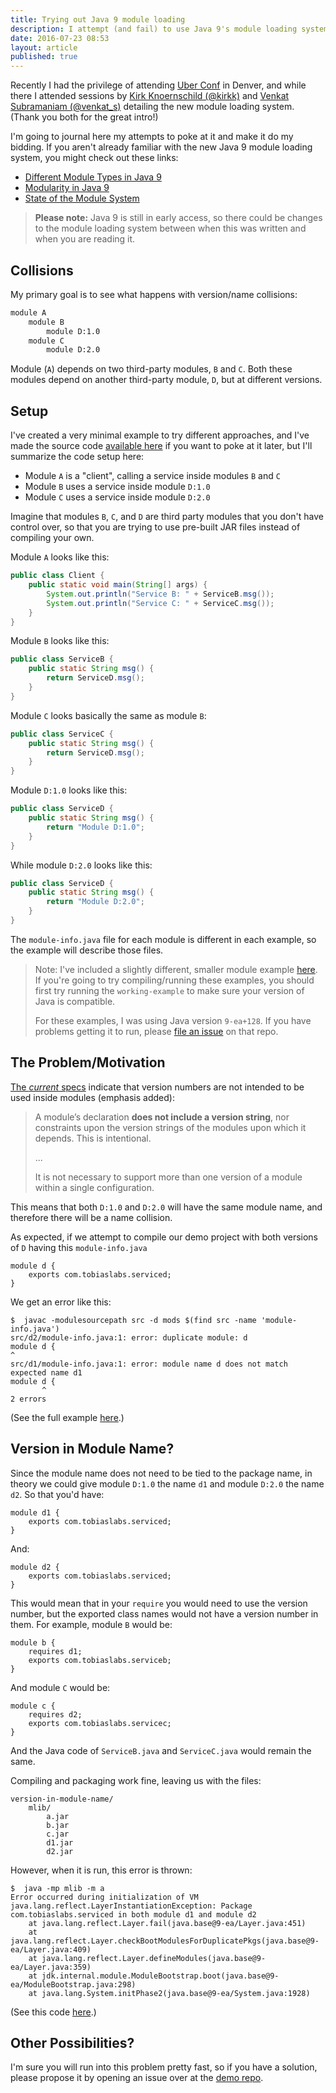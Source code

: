 ```yaml
---
title: Trying out Java 9 module loading
description: I attempt (and fail) to use Java 9's module loading system to handle different versions of the same module.
date: 2016-07-23 08:53
layout: article
published: true
---
```


Recently I had the privilege of attending [Uber Conf](https://uberconf.com)
in Denver, and while there I attended sessions by
[Kirk Knoernschild (@kirkk)](https://twitter.com/pragkirk)
and
[Venkat Subramaniam (@venkat_s)](https://twitter.com/venkat_s)
detailing the new module loading system. (Thank you both for
the great intro!)

I'm going to journal here my attempts to poke at it and make it do my
bidding. If you aren't already familiar with the new Java 9 module
loading system, you might check out these links:

* [Different Module Types in Java 9](http://www.pixelstech.net/article/1460718799-Different-module-types-in-Java-9)
* [Modularity in Java 9](http://www.javaworld.com/article/2878952/java-platform/modularity-in-java-9.html)
* [State of the Module System](http://openjdk.java.net/projects/jigsaw/spec/sotms/)

> **Please note:** Java 9 is still in early access, so there could be changes to
> the module loading system between when this was written and when you
> are reading it.

## Collisions

My primary goal is to see what happens with version/name collisions:

```txt
module A
    module B
        module D:1.0
    module C
        module D:2.0
```

Module (`A`) depends on two third-party modules, `B` and `C`. Both these
modules depend on another third-party module, `D`, but at different versions.

## Setup

I've created a very minimal example to try different
approaches, and I've made the source code
[available here](https://github.com/saibotsivad/java-9-module-demo)
if you want to poke at it later, but I'll summarize the
code setup here:

* Module `A` is a "client", calling a service inside modules `B` and `C`
* Module `B` uses a service inside module `D:1.0`
* Module `C` uses a service inside module `D:2.0`

Imagine that modules `B`, `C`, and `D` are third party modules that
you don't have control over, so that you are trying to use pre-built
JAR files instead of compiling your own.

Module `A` looks like this:

```java
public class Client {
	public static void main(String[] args) {
		System.out.println("Service B: " + ServiceB.msg());
		System.out.println("Service C: " + ServiceC.msg());
	}
}
```

Module `B` looks like this:

```java
public class ServiceB {
	public static String msg() {
		return ServiceD.msg();
	}
}
```

Module `C` looks basically the same as module `B`:

```java
public class ServiceC {
	public static String msg() {
		return ServiceD.msg();
	}
}
```

Module `D:1.0` looks like this:

```java
public class ServiceD {
	public static String msg() {
		return "Module D:1.0";
	}
}
```

While module `D:2.0` looks like this:

```java
public class ServiceD {
	public static String msg() {
		return "Module D:2.0";
	}
}
```

The `module-info.java` file for each module is different in each
example, so the example will describe those files.

> Note: I've included a slightly different, smaller module example
> [here](https://github.com/saibotsivad/java-9-module-demo/tree/master/working-example).
> If you're going to try compiling/running these examples, you
> should first try running the `working-example` to make sure
> your version of Java is compatible.
>
> For these examples, I was using Java version `9-ea+128`. If you
> have problems getting it to run, please
> [file an issue](https://github.com/saibotsivad/java-9-module-demo/issues)
> on that repo.

## The Problem/Motivation

[The *current* specs](http://openjdk.java.net/projects/jigsaw/spec/reqs/02)
indicate that version numbers are not intended to be used
inside modules (emphasis added):

> A module’s declaration **does not include a version string**, nor
> constraints upon the version strings of the modules upon which
> it depends. This is intentional.
>
> ...
>
> It is not necessary to support more than one version of a
> module within a single configuration.

This means that both `D:1.0` and `D:2.0` will have the same
module name, and therefore there will be a name collision.

As expected, if we attempt to compile our demo project with
both versions of `D` having this `module-info.java`

```
module d { 
	exports com.tobiaslabs.serviced;
}
```

We get an error like this:

```shell
$  javac -modulesourcepath src -d mods $(find src -name 'module-info.java')
src/d2/module-info.java:1: error: duplicate module: d
module d { 
^
src/d1/module-info.java:1: error: module name d does not match expected name d1
module d { 
       ^
2 errors
```

(See the full example
[here](https://github.com/saibotsivad/java-9-module-demo/tree/master/name-collision).)

## Version in Module Name?

Since the module name does not need to be tied to the package
name, in theory we could give module `D:1.0` the name `d1`
and module `D:2.0` the name `d2`. So that you'd have:

```
module d1 {
	exports com.tobiaslabs.serviced;
}
```

And:

```
module d2 {
	exports com.tobiaslabs.serviced;
}
```

This would mean that in your `require` you would need to use the
version number, but the exported class names would not have a
version number in them. For example, module `B` would be:

```
module b {
	requires d1;
	exports com.tobiaslabs.serviceb;
}
```

And module `C` would be:

```
module c {
	requires d2;
	exports com.tobiaslabs.servicec;
}
```

And the Java code of `ServiceB.java` and `ServiceC.java` would
remain the same.


Compiling and packaging work fine, leaving us with the files:

```
version-in-module-name/
	mlib/
		a.jar
		b.jar
		c.jar
		d1.jar
		d2.jar
```

However, when it is run, this error is thrown:

```shell
$  java -mp mlib -m a
Error occurred during initialization of VM
java.lang.reflect.LayerInstantiationException: Package com.tobiaslabs.serviced in both module d1 and module d2
	at java.lang.reflect.Layer.fail(java.base@9-ea/Layer.java:451)
	at java.lang.reflect.Layer.checkBootModulesForDuplicatePkgs(java.base@9-ea/Layer.java:409)
	at java.lang.reflect.Layer.defineModules(java.base@9-ea/Layer.java:359)
	at jdk.internal.module.ModuleBootstrap.boot(java.base@9-ea/ModuleBootstrap.java:298)
	at java.lang.System.initPhase2(java.base@9-ea/System.java:1928)
```

(See this code [here](https://github.com/saibotsivad/java-9-module-demo/tree/master/version-in-module-name).)

## Other Possibilities?

I'm sure you will run into this problem pretty fast, so if you
have a solution, please propose it by opening an issue over at
the [demo repo](https://github.com/saibotsivad/java-9-module-demo/issues).
